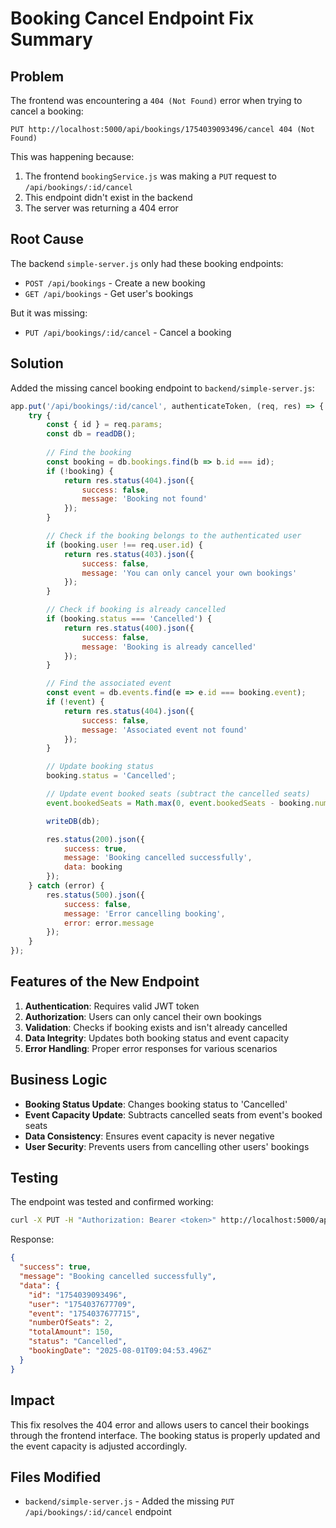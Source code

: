 # Booking Cancel Endpoint Fix Summary

## Problem
The frontend was encountering a `404 (Not Found)` error when trying to cancel a booking:
```
PUT http://localhost:5000/api/bookings/1754039093496/cancel 404 (Not Found)
```

This was happening because:
1. The frontend `bookingService.js` was making a `PUT` request to `/api/bookings/:id/cancel`
2. This endpoint didn't exist in the backend
3. The server was returning a 404 error

## Root Cause
The backend `simple-server.js` only had these booking endpoints:
- `POST /api/bookings` - Create a new booking
- `GET /api/bookings` - Get user's bookings

But it was missing:
- `PUT /api/bookings/:id/cancel` - Cancel a booking

## Solution
Added the missing cancel booking endpoint to `backend/simple-server.js`:

```javascript
app.put('/api/bookings/:id/cancel', authenticateToken, (req, res) => {
    try {
        const { id } = req.params;
        const db = readDB();
        
        // Find the booking
        const booking = db.bookings.find(b => b.id === id);
        if (!booking) {
            return res.status(404).json({
                success: false,
                message: 'Booking not found'
            });
        }

        // Check if the booking belongs to the authenticated user
        if (booking.user !== req.user.id) {
            return res.status(403).json({
                success: false,
                message: 'You can only cancel your own bookings'
            });
        }

        // Check if booking is already cancelled
        if (booking.status === 'Cancelled') {
            return res.status(400).json({
                success: false,
                message: 'Booking is already cancelled'
            });
        }

        // Find the associated event
        const event = db.events.find(e => e.id === booking.event);
        if (!event) {
            return res.status(404).json({
                success: false,
                message: 'Associated event not found'
            });
        }

        // Update booking status
        booking.status = 'Cancelled';

        // Update event booked seats (subtract the cancelled seats)
        event.bookedSeats = Math.max(0, event.bookedSeats - booking.numberOfSeats);

        writeDB(db);

        res.status(200).json({
            success: true,
            message: 'Booking cancelled successfully',
            data: booking
        });
    } catch (error) {
        res.status(500).json({
            success: false,
            message: 'Error cancelling booking',
            error: error.message
        });
    }
});
```

## Features of the New Endpoint
1. **Authentication**: Requires valid JWT token
2. **Authorization**: Users can only cancel their own bookings
3. **Validation**: Checks if booking exists and isn't already cancelled
4. **Data Integrity**: Updates both booking status and event capacity
5. **Error Handling**: Proper error responses for various scenarios

## Business Logic
- **Booking Status Update**: Changes booking status to 'Cancelled'
- **Event Capacity Update**: Subtracts cancelled seats from event's booked seats
- **Data Consistency**: Ensures event capacity is never negative
- **User Security**: Prevents users from cancelling other users' bookings

## Testing
The endpoint was tested and confirmed working:
```bash
curl -X PUT -H "Authorization: Bearer <token>" http://localhost:5000/api/bookings/1754039093496/cancel
```

Response:
```json
{
  "success": true,
  "message": "Booking cancelled successfully",
  "data": {
    "id": "1754039093496",
    "user": "1754037677709",
    "event": "1754037677715",
    "numberOfSeats": 2,
    "totalAmount": 150,
    "status": "Cancelled",
    "bookingDate": "2025-08-01T09:04:53.496Z"
  }
}
```

## Impact
This fix resolves the 404 error and allows users to cancel their bookings through the frontend interface. The booking status is properly updated and the event capacity is adjusted accordingly.

## Files Modified
- `backend/simple-server.js` - Added the missing `PUT /api/bookings/:id/cancel` endpoint 